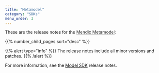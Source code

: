 ```yaml
---
title: "Metamodel"
category: "SDKs"
menu_order: 3
---
```


These are the release notes for the [Mendix Metamodel](/apidocs-mxsdk/mxsdk/understanding-the-metamodel):

{{% number_child_pages sort="desc" %}}

{{% alert type="info" %}}
The release notes include all minor versions and patches.
{{% /alert %}}

For more information, see the [Model SDK](model-sdk) release notes.

